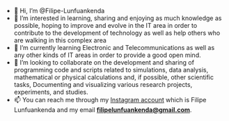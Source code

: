 - 👋 Hi, I’m @Filipe-Lunfuankenda
- 👀 I’m interested in learning, sharing and enjoying as much knowledge as possible, hoping to improve and evolve in the IT area in order to contribute to the development of technology as well as help others who are walking in this complex area 
- 🌱 I’m currently learning Electronic and Telecommunications as well as any other kinds of IT areas in order to provide a good open mind.
- 💞️ I’m looking to collaborate on  the development and sharing of programming code and scripts related to simulations, data analysis, mathematical or physical calculations and, if possible, other scientific tasks, Documenting and visualizing various research projects, experiments, and studies.
- 📫 You can reach me through my [Instagram account](https://instagram.com/filipelunfuankenda?utm_source=qr&igshid=MThINWY1MzQwNA==) which is Filipe Lunfuankenda and my email [**filipelunfuankenda@gmail.com**](mailto:filipelunfuankenda@gmail.com).

<!---
Filipe-Lunfuankenda/Filipe-Lunfuankenda is a ✨ special ✨ repository because its `README.md` (this file) appears on your GitHub profile.
You can click the Preview link to take a look at your changes.
--->
